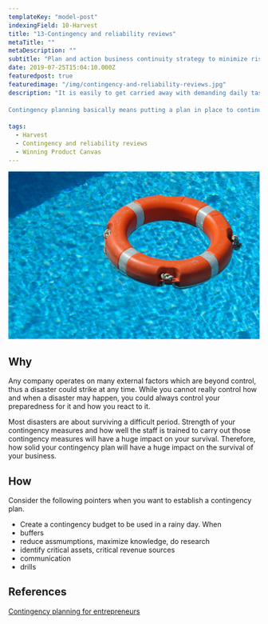 ```yaml
---
templateKey: "model-post"
indexingField: 10-Harvest
title: "13-Contingency and reliability reviews"
metaTitle: ""
metaDescription: ""
subtitle: "Plan and action business continuity strategy to minimize risks, considering technical, market and environmental factors"
date: 2019-07-25T15:04:10.000Z
featuredpost: true
featuredimage: "/img/contingency-and-reliability-reviews.jpg"
description: "It is easily to get carried away with demanding daily tasks especially when you operate a growing business. However, contingency planning has to be a part of any business continuity process of a company. Worst could happen at any time and if not planned properly everything could be lost literally overnight.

Contingency planning basically means putting a plan in place to continue the business as much as normal in an event of an unplanned condition. Those who have proactively invested on such a plan are more likely to avoid a big disaster when a rainy day comes."

tags:
  - Harvest
  - Contingency and reliability reviews
  - Winning Product Canvas
---
```


![flavor wheel](/img/contingency-and-reliability-reviews.jpg)

## Why

Any company operates on many external factors which are beyond control, thus a disaster could strike at any time. While you cannot really control how and when a disaster may happen, you could always control your preparedness for it and how you react to it.

Most disasters are about surviving a difficult period. Strength of your contingency measures and how well the staff is trained to carry out those contingency measures will have a huge impact on your survival. Therefore, how solid your contingency plan will have a huge impact on the survival of your business.


## How

Consider the following pointers when you want to establish a contingency plan.
- Create a contingency budget to be used in a rainy day. When 
- buffers
- reduce assmumptions, maximize knowledge, do research
- identify critical assets, critical revenue sources
- communication
- drills

## References

[Contingency planning for entrepreneurs](https://minutehack.com/guides/contingency-planning-for-entrepreneurs)

